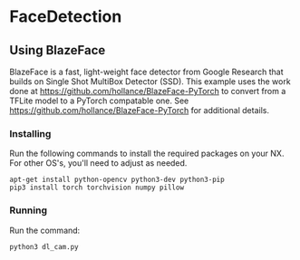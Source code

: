 # FaceDetection




## Using BlazeFace
BlazeFace is a fast, light-weight face detector from Google Research that builds on Single Shot MultiBox Detector (SSD).  This example uses the work done at https://github.com/hollance/BlazeFace-PyTorch to convert from a TFLite model to a PyTorch compatable one.  See https://github.com/hollance/BlazeFace-PyTorch for additional details.

### Installing
Run the following commands to install the required packages on your NX.  For other OS's, you'll need to adjust as needed.  
```
apt-get install python-opencv python3-dev python3-pip
pip3 install torch torchvision numpy pillow
```


### Running
Run the command:
```
python3 dl_cam.py
```
